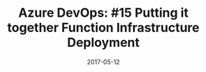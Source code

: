 ---
layout: post
title: "Azure DevOps: #15 Putting it together Function Infrastructure Deployment"
date: 2017-05-12
---
